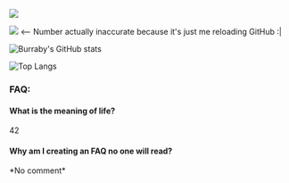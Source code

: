 ![](https://c.tenor.com/DSG9ZID25nsAAAAC/hello-there-general-kenobi.gif)

![](https://komarev.com/ghpvc/?username=42Mockingjay) <-- Number actually inaccurate because it's just me reloading GitHub :|

![Burraby's GitHub stats](https://github-readme-stats.vercel.app/api?username=42Mockingjay&show_icons=true&theme=onedark)

![Top Langs](https://github-readme-stats.vercel.app/api/top-langs/?username=42Mockingjay&layout=compact&theme=onedark)

### FAQ:
#### What is the meaning of life?
42
#### Why am I creating an FAQ no one will read?
\*No comment\*

<!--
**Dumbledore-web/Dumbledore-web** is a ✨ _special_ ✨ repository because its `README.md` (this file) appears on your GitHub profile.

Here are some ideas to get you started:

- 🔭 I’m currently working on ...
- 🌱 I’m currently learning ...
- 👯 I’m looking to collaborate on ...
- 🤔 I’m looking for help with ...
- 💬 Ask me about ...
- 📫 How to reach me: ...
- 😄 Pronouns: ...
- ⚡ Fun fact: ...
-->
